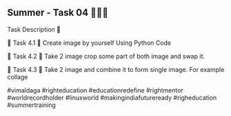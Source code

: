 ## Summer - Task 04 👨🏻‍💻 

Task Description 📄

🔅 Task 4.1
📌 Create image by yourself Using Python Code 

🔅 Task 4.2
📌 Take 2 image crop some part of both image and swap it. 

🔅 Task 4.3
📌 Take 2 image and combine it to form single image. For example collage 

#vimaldaga #righteducation #educationredefine #rightmentor #worldrecordholder #linuxworld #makingindiafutureready #righeducation #summertraining
